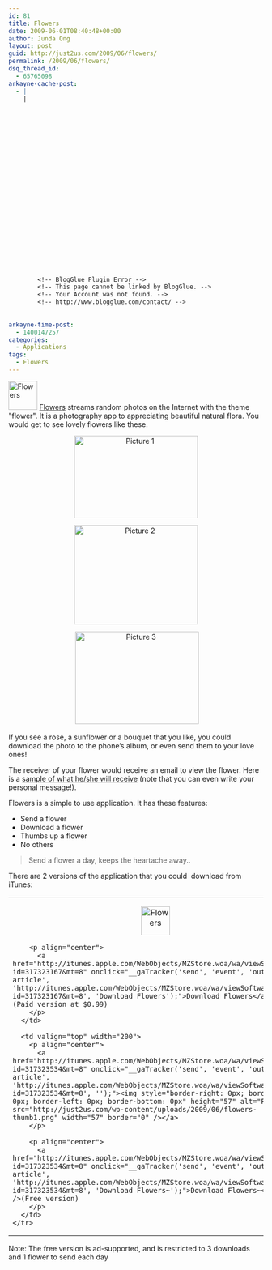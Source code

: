 ```yaml
---
id: 81
title: Flowers
date: 2009-06-01T08:40:48+00:00
author: Junda Ong
layout: post
guid: http://just2us.com/2009/06/flowers/
permalink: /2009/06/flowers/
dsq_thread_id:
  - 65765098
arkayne-cache-post:
  - |
    |
        
        
        
        
        
        
        
        
        
        
        
        
        
        
        
        
        
        
        
        
        
        
        
        <!-- BlogGlue Plugin Error -->
        <!-- This page cannot be linked by BlogGlue. -->
        <!-- Your Account was not found. -->
        <!-- http://www.blogglue.com/contact/ -->
        
        
arkayne-time-post:
  - 1400147257
categories:
  - Applications
tags:
  - Flowers
---
```

<a href="http://just2us.com/wp-content/uploads/2009/06/flowers.png" onclick="__gaTracker('send', 'event', 'outbound-article', 'http://just2us.com/wp-content/uploads/2009/06/flowers.png', '');"><img style="border-right: 0px; border-top: 0px; border-left: 0px; border-bottom: 0px" height="57" alt="Flowers" src="http://just2us.com/wp-content/uploads/2009/06/flowers-thumb1.png" width="57" border="0" /></a>&#160;<a href="http://itunes.apple.com/WebObjects/MZStore.woa/wa/viewSoftware?id=317323167&mt=8" onclick="__gaTracker('send', 'event', 'outbound-article', 'http://itunes.apple.com/WebObjects/MZStore.woa/wa/viewSoftware?id=317323167&mt=8', 'Flowers');">Flowers</a> streams random photos on the Internet with the theme "flower". It is a photography app to appreciating beautiful natural flora. You would get to see lovely flowers like these.

<p align="center">
  <a href="http://just2us.com//wp-content/uploads/2009/06/picture-1.png" onclick="__gaTracker('send', 'event', 'outbound-article', 'http://just2us.com//wp-content/uploads/2009/06/picture-1.png', '');"><img style="border-right: 0px; border-top: 0px; border-left: 0px; border-bottom: 0px" height="163" alt="Picture 1" src="http://just2us.com/wp-content/uploads/2009/06/picture-1-thumb.png" width="244" border="0" /></a>
</p>

<p align="center">
  <a href="http://just2us.com//wp-content/uploads/2009/06/picture-2.png" onclick="__gaTracker('send', 'event', 'outbound-article', 'http://just2us.com//wp-content/uploads/2009/06/picture-2.png', '');"><img style="border-right: 0px; border-top: 0px; border-left: 0px; border-bottom: 0px" height="196" alt="Picture 2" src="http://just2us.com/wp-content/uploads/2009/06/picture-2-thumb.png" width="244" border="0" /></a>
</p>

<p align="center">
  &#160;<a href="http://just2us.com//wp-content/uploads/2009/06/picture-3.png" onclick="__gaTracker('send', 'event', 'outbound-article', 'http://just2us.com//wp-content/uploads/2009/06/picture-3.png', '');"><img style="border-right: 0px; border-top: 0px; border-left: 0px; border-bottom: 0px" height="183" alt="Picture 3" src="http://just2us.com/wp-content/uploads/2009/06/picture-3-thumb.png" width="244" border="0" /></a>
</p>

If you see a rose, a sunflower or a bouquet that you like, you could download the photo to the phone&#8217;s album, or even send them to your love ones! 

The receiver of your flower would receive an email to view the flower. Here is a <a href="http://www.just2us.com/flowers/receive.php?m=aWQ9Mzc4JmZyb209c2Ftd2l6ZSZtZXNzYWdlPU1heSUyMHlvdXIlMjBkYXklMjBiZWdpbnMlMjB3aXRoJTIwYSUyMHNtaWxlJndpdGhhZD0x" onclick="__gaTracker('send', 'event', 'outbound-article', 'http://www.just2us.com/flowers/receive.php?m=aWQ9Mzc4JmZyb209c2Ftd2l6ZSZtZXNzYWdlPU1heSUyMHlvdXIlMjBkYXklMjBiZWdpbnMlMjB3aXRoJTIwYSUyMHNtaWxlJndpdGhhZD0x', 'sample of what he/she will receive');">sample of what he/she will receive</a> (note that you can even write your personal message!).

Flowers is a simple to use application. It has these features:

  * Send a flower
  * Download a flower
  * Thumbs up a flower
  * No others 

> Send a flower a day, keeps the heartache away..

There are 2 versions of the application that you could&#160; download from iTunes:

<div align="center">
  <table cellspacing="0" cellpadding="2" width="400" align="center" border="0">
    <tr>
      <td valign="top" width="200">
        <p align="center">
          <a href="http://itunes.apple.com/WebObjects/MZStore.woa/wa/viewSoftware?id=317323167&mt=8" onclick="__gaTracker('send', 'event', 'outbound-article', 'http://itunes.apple.com/WebObjects/MZStore.woa/wa/viewSoftware?id=317323167&mt=8', '');"><img style="border-right: 0px; border-top: 0px; border-left: 0px; border-bottom: 0px" height="57" alt="Flowers" src="http://just2us.com/wp-content/uploads/2009/06/flowers-thumb1.png" width="57" border="0" /></a>
        </p>
        
        <p align="center">
          <a href="http://itunes.apple.com/WebObjects/MZStore.woa/wa/viewSoftware?id=317323167&mt=8" onclick="__gaTracker('send', 'event', 'outbound-article', 'http://itunes.apple.com/WebObjects/MZStore.woa/wa/viewSoftware?id=317323167&mt=8', 'Download Flowers');">Download Flowers</a> <br />(Paid version at $0.99)
        </p>
      </td>
      
      <td valign="top" width="200">
        <p align="center">
          <a href="http://itunes.apple.com/WebObjects/MZStore.woa/wa/viewSoftware?id=317323534&mt=8" onclick="__gaTracker('send', 'event', 'outbound-article', 'http://itunes.apple.com/WebObjects/MZStore.woa/wa/viewSoftware?id=317323534&mt=8', '');"><img style="border-right: 0px; border-top: 0px; border-left: 0px; border-bottom: 0px" height="57" alt="Flowers" src="http://just2us.com/wp-content/uploads/2009/06/flowers-thumb1.png" width="57" border="0" /></a>
        </p>
        
        <p align="center">
          <a href="http://itunes.apple.com/WebObjects/MZStore.woa/wa/viewSoftware?id=317323534&mt=8" onclick="__gaTracker('send', 'event', 'outbound-article', 'http://itunes.apple.com/WebObjects/MZStore.woa/wa/viewSoftware?id=317323534&mt=8', 'Download Flowers~');">Download Flowers~</a> <br />(Free version)
        </p>
      </td>
    </tr>
  </table>
</div>

Note: The free version is ad-supported, and is restricted to 3 downloads and 1 flower to send each day

<div style="font-size:0px;height:0px;line-height:0px;margin:0;padding:0;clear:both">
</div>
